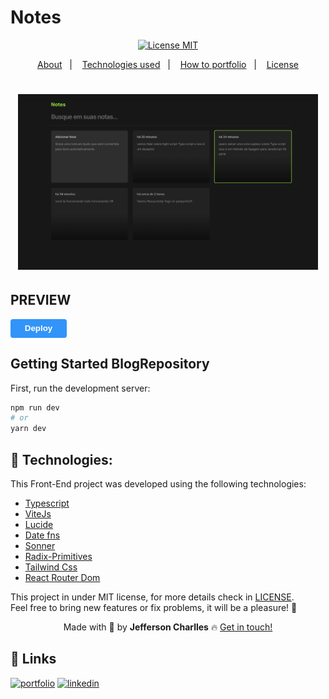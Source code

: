 # Notes


<div align="center">
  <a href="https://opensource.org/licenses/MIT"><img alt="License MIT" src="https://img.shields.io/badge/license-MIT-brightgreen"></a>
</div>

<p align="center">
  <a href="#interrobang-what-is-inter">About</a>&nbsp;&nbsp;&nbsp;|&nbsp;&nbsp;&nbsp;
  <a href="#technologies">Technologies used</a>&nbsp;&nbsp;&nbsp;|&nbsp;&nbsp;&nbsp;
  <a href="#construction_worker-how-to-use-developing">How to portfolio</a>&nbsp;&nbsp;&nbsp;|&nbsp;&nbsp;&nbsp;
  <a href="#key-license">License</a>
</p>

<h1 align='center'>
  <img src='./screen/ikljlsjnklj.png' width="480">
</h1>

## PREVIEW
<button style="
    background:#3294F8;
    border:none;
    border-radius: 4px;
    width: 90px;
    height: 30px;
    cursor:pointer;
    ">
  <a style="text-decoration:none;color:white;font-weight:bold;"
    href="https://notes-kappa-seven.vercel.app/"
    >Deploy</a>
</button>

## Getting Started BlogRepository

First, run the development server:

```bash
npm run dev
# or
yarn dev
```
## 🚀 Technologies:

This Front-End project was developed using the following technologies:

-   [Typescript][typescript]
-   [ViteJs][vitejs]
-   [Lucide][lucidereact]
-   [Date fns][date-fns]
-   [Sonner][sonner]
-   [Radix-Primitives][radix]
-   [Tailwind Css][tailwindcss]
-   [React Router Dom][react-router-dom]

This project in under MIT license, for more details check in [LICENSE][license]. <br>
Feel free to bring new features or fix problems, it will be a pleasure! 💜


<div align='center'>
  Made with 💚  by <strong>Jefferson Charlles</strong> 🔥
  <a href='https://www.linkedin.com/in/jeffersoncharlles/'>Get in touch!</a>
</div>

[typescript]: https://www.typescriptlang.org/
[nextjs]: https://nextjs.org/
[vitejs]: https://vitejs.dev/
[styled]: https://styled-components.com/
[react-router-dom]: https://reactrouter.com/
[tailwindcss]: https://tailwindcss.com/
[phosphoricons]: https://phosphoricons.com/
[tailwindcss]: https://tailwindcss.com/
[lucidereact]: https://lucide.dev/
[radix]: https://www.radix-ui.com/primitives
[sonner]: https://sonner.emilkowal.ski/
[react-hook-form]: https://react-hook-form.com/
[sass]: https://sass-lang.com/
[axios]: https://axios-http.com/docs/intro
[prismic]: https://prismic.io/
[stripe]: https://stripe.com/br
[react-icons]: https://react-icons.github.io/react-icons/
[rc-slider]: https://slider-react-component.vercel.app/
[date-fns]: https://date-fns.org/
[git]: https://git-scm.com
[fauna]: https://fauna.com/
[yarn]: https://yarnpkg.com/
[license]: ./LICENSE
[linkedin]: https://www.linkedin.com/in/jeffersoncharlles/

## 🔗 Links
[![portfolio](https://img.shields.io/badge/my_portfolio-000?style=for-the-badge&logo=ko-fi&logoColor=white)](https://jefferdeveloper.com/)
[![linkedin](https://img.shields.io/badge/linkedin-0A66C2?style=for-the-badge&logo=linkedin&logoColor=white)](https://www.linkedin.com/jeffersoncharlles)
